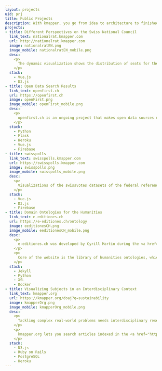 ```yaml
---
layout: projects
uid: prj
title: Public Projects
description: With kmapper, you go from idea to architecture to finished application
projects:
- title: Different Perspectives on the Swiss National Council
  link_text: nationalrat.kmapper.com
  url: http://nationalrat.kmapper.com
  image: nationalratEN.png
  image_mobile: nationalratEN_mobile.png
  desc: 
    <p>
      The dynamic visualization shows the distribution of seats for the 200 members of the National Council in relation to an additional feature.
    </p>
  stack: 
    - Vue.js
    - D3.js
- title: Open Data Search Results
  link_text: openfirst.ch
  url: https://openfirst.ch
  image: openFirst.png
  image_mobile: openFirst_mobile.png
  desc: 
    <p>
      openfirst.ch is an ongoing project that makes open data sources more accessible. Anyone at the beginning of web research who wants to get an idea of ​​a certain topic quickly and reliably will be flooded with mostly non-effective results. The search engine openfirst.ch delivers fewer but more qualified hits. For the initial test phase, the results are categorized into media, institutions, statistics, science and Wikipedia.
    </p>
  stack: 
    - Python
    - Flask
    - Heroku
    - Vue.js
    - Firebase
- title: swisspolls
  link_text: swisspolls.kmapper.com
  url: https://swisspolls.kmapper.com
  image: swisspolls.png
  image_mobile: swisspolls_mobile.png
  desc: 
    <p>
      Visualizations of the swissvotes datasets of the federal referendums follow-up surveys.
    </p>
  stack: 
    - Vue.js
    - D3.js
    - Firebase
- title: Domain Ontologies for the Humanities
  link_text: e-editiones.ch
  url: https://e-editiones.ch/ontology
  image: eeditionesCH.png
  image_mobile: eeditionesCH_mobile.png
  desc:
    <p>
      e-editiones.ch was developed by Cyrill Martin during the <a href="https://github.com/nie-ine/" target="_blank"> National Infrastructure for Editions</a> project at the University of Basel and is being further developed by kmapper.
    </p>
    <p>
      Core of the website is the library of humanities ontologies, which are maintained as Turtle files in their own <a href="https://github.com/nie-ine/Ontologies" target="_blank">GitHub Repository</a>. For the website, the ontologies are automatically converted into various RDF formats and HTML. e-editiones.ch supports content negotiation in order to request specific formats programmatically and meets the criteria of <a href="https://www.w3.org/DesignIssues/LinkedData.html#fivestar" target="_blank">5 Star Linked Open Data</a>.
    </p>
  stack: 
    - Jekyll
    - Python
    - XSL
    - Docker
- title: Visualizing Subjects in an Interdisciplinary Context
  link_text: kmapper.org
  url: https://kmapper.org/doaj?q=sustainability
  image: kmapperOrg.png
  image_mobile: kmapperOrg_mobile.png
  desc: 
    <p>
      Tackling complex real-world problems needs interdisciplinary research and an open knowledge landscape easy to navigate. kmapper is such a knowledge mapper.
    </p>
    <p>
      kmapper.org lets you search articles indexed in the <a href="https://doaj.org" target="_blank">DOAJ</a> and visualizes the results based on relevance and scientific discipline.
    </p>
  stack: 
    - D3.js
    - Ruby on Rails
    - PostgreSQL
    - Heroku
---
```

